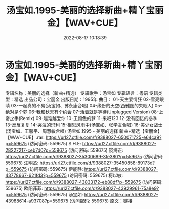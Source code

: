 ﻿---
title: 汤宝如.1995-美丽的选择新曲+精丫宝丽金】【WAV+CUE】
date: 2022-08-17 10:18:39
categories: WAV车载音乐、镜像
tags: 华语中文
---
# 汤宝如.1995-美丽的选择新曲+精丫宝丽金】【WAV+CUE】

专辑名称：美丽的选择（新曲+精选）
专辑歌手：汤宝如
专辑语言：粤语
专辑类型：精选
出品公司：宝丽金
出版日期：1995年
曲目：
01-天生爱情狂
02-雪亮眼睛
03-一起真的不易(汤宝如、苏永康合唱)
04-缘份的天空(西雅图的失眠人)
05-绝对是个梦
06-我和秋天有个约会
07-活着就是等待(Unplugged Version)
08-上帝之手(Remix)
09-越难越爱你
10-无颜色的梦
11-来吧123
12-没有回忆的冬季
13-反反复复
14-哭泣的玛利
15-相思风雨中(汤宝如、张学友合唱)
16-美少女战士(汤宝如、王馨平、周慧敏合唱)
汤宝如.1995 - 美丽的选择 新曲+精选【宝丽金】【WAV+CUE】.rar:
https://url27.ctfile.com/f/9388027-650071725-e64ca9?p=559675
(访问密码: 559675)
S.H.E: https://url27.ctfile.com/d/9388027-28227217-ceb7d0?p=559675
(访问密码: 559675)
裘海正: https://url27.ctfile.com/d/9388027-35300689-3fe380?p=559675
(访问密码: 559675)
汪明荃: https://url27.ctfile.com/d/9388027-35450858-89173d?p=559675
(访问密码: 559675)
伊能静: https://url27.ctfile.com/d/9388027-43778667-621fd3?p=559675
(访问密码: 559675)
柯以敏: https://url27.ctfile.com/d/9388027-43833172-eb88df?p=559675
(访问密码: 559675)
欧阳菲菲: https://url27.ctfile.com/d/9388027-43929961-75a8e9?p=559675
(访问密码: 559675)
汤宝如: https://url27.ctfile.com/d/9388027-43988614-a93708?p=559675
(访问密码: 559675)
原文：[链接](https://blog.sina.com.cn/s/blog_1647c7e7601030ywu.html)